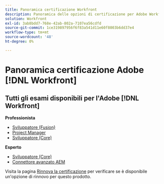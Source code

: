 ```yaml
---
title: Panoramica certificazione Workfront
description: Panoramica delle opzioni di certificazione per Adobe Workfront
solution: Workfront
exl-id: 3ab8bdd7-768e-42ab-802a-7107ea56cdfd
source-git-commit: 1ce319897956f6f83a541d11e60f8003b6dd37e4
workflow-type: tm+mt
source-wordcount: '48'
ht-degree: 0%

---
```


# Panoramica certificazione Adobe [!DNL Workfront]

## Tutti gli esami disponibili per l&#39;Adobe [!DNL Workfront]

**Professionista**

* [Sviluppatore (Fusion)](/help/certifications/aw/aw-fusion-p-developer.md) <!--AD0-E902-->
* [Project Manager](/help/certifications/aw/aw-p-project-manager.md) <!--AD0-E903-->
* [Sviluppatore (Core)](/help/certifications/aw/aw-core-p-developer-23-12.md) <!--AD0-E908-->

**Esperto**

* [Sviluppatore (Core)](/help/certifications/aw/aw-core-e-developer-23-08.md) <!--AD0-E907-->
* [Connettore avanzato AEM](/help/certifications/aw/aw-aem-e-connector.md) <!--AD0-E906-->

Visita la pagina [Rinnova la certificazione](/help/certifications/renew.md) per verificare se è disponibile un&#39;opzione di rinnovo per questo prodotto.
